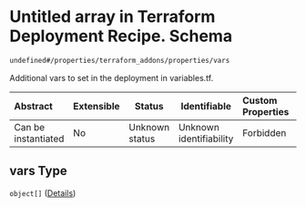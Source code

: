 # Untitled array in Terraform Deployment Recipe. Schema

```txt
undefined#/properties/terraform_addons/properties/vars
```

Additional vars to set in the deployment in variables.tf.


| Abstract            | Extensible | Status         | Identifiable            | Custom Properties | Additional Properties | Access Restrictions | Defined In                                                                |
| :------------------ | ---------- | -------------- | ----------------------- | :---------------- | --------------------- | ------------------- | ------------------------------------------------------------------------- |
| Can be instantiated | No         | Unknown status | Unknown identifiability | Forbidden         | Allowed               | none                | [deployment.schema.json\*](deployment.schema.json "open original schema") |

## vars Type

`object[]` ([Details](deployment-properties-terraform_addons-properties-vars-items.md))

